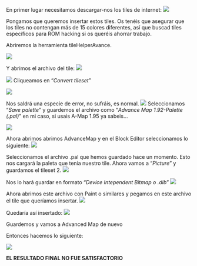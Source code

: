 En primer lugar necesitamos descargar-nos los tiles de internet:
![](tile.png)

Pongamos que queremos insertar estos tiles. Os tenéis que asegurar que los tiles no contengan más de 15 colores diferentes, así que buscad tiles específicos para ROM hacking si os queréis ahorrar trabajo.

Abriremos la herramienta tileHelperAvance.

![](tilehelperadvanced.png)

Y abrimos el archivo del tile:
![](openimage.png)

![](convert-tileset.png)
Cliqueamos en “_Convert tileset_”

![](bcknotblack.png)

Nos saldrá una especie de error, no sufráis, es normal.
![](savepalette.png)
Seleccionamos “_Save palette_” y guardemos el archivo como “_Advance Map 1.92-Palette (.pal)_” en mi caso, si usais A-Map 1.95 ya sabeis...

![](extension-pal.png)

Ahora abrimos abrimos AdvanceMap y en el Block Editor seleccionamos lo siguiente:
![](loadpalette.png)

Seleccionamos el archivo .pal que hemos guardado hace un momento. Esto nos cargará la paleta que tenía nuestro tile. Ahora vamos a “_Picture_” y guardamos el tileset 2.
![](savetileset2.png)

Nos lo hará guardar en formato “_Device Intependent Bitmap o .dib_”
![](extension-dib.png)

Ahora abrimos este archivo con Paint o similares y pegamos en este archivo el tile que queríamos insertar.
![](palette-opened.png)

Quedaría así insertado:
![](palette-insertedtile.png)

Guardemos y vamos a Advanced Map de nuevo

Entonces hacemos lo siguiente:

![](load-tileset2.png)

**EL RESULTADO FINAL NO FUE SATISFACTORIO**